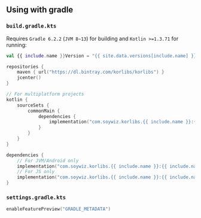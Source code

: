## Using with gradle

### `build.gradle.kts`

Requires `Gradle 6.2.2` (`JVM 8~13`) for building and `Kotlin >=1.3.71` for running:

```kotlin
val {{ include.name }}Version = "{{ site.data.versions[include.name] }}"

repositories {
    maven { url("https://dl.bintray.com/korlibs/korlibs") }
    jcenter()
}

// For multiplatform projects
kotlin {
    sourceSets {
        commonMain {
            dependencies {
                implementation("com.soywiz.korlibs.{{ include.name }}:{{ include.name }}:${{ include.name }}Version") 
            }
        }
    }
}

dependencies {
    // For JVM/Android only
    implementation("com.soywiz.korlibs.{{ include.name }}:{{ include.name }}-jvm:${{ include.name }}Version") 
    // For JS only
    implementation("com.soywiz.korlibs.{{ include.name }}:{{ include.name }}-js:${{ include.name }}Version") 
}

```

### `settings.gradle.kts`

```kotlin
enableFeaturePreview("GRADLE_METADATA")
```

